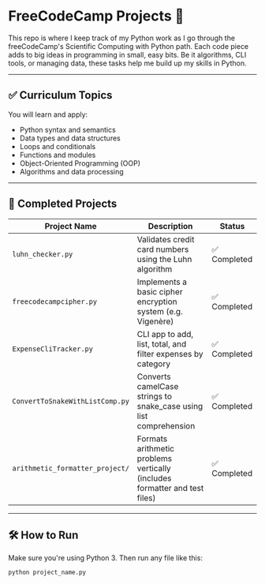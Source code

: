 # FreeCodeCamp Projects 🐍

This repo is where I keep track of my Python work as I go through the freeCodeCamp's Scientific Computing with Python path. Each code piece adds to big ideas in programming in small, easy bits. Be it algorithms, CLI tools, or managing data, these tasks help me build up my skills in Python. 

---

## ✅ Curriculum Topics

You will learn and apply:

* Python syntax and semantics  
* Data types and data structures  
* Loops and conditionals  
* Functions and modules  
* Object-Oriented Programming (OOP)  
* Algorithms and data processing  

---

## 📁 Completed Projects

| Project Name                        | Description                                                                 | Status       |
|------------------------------------|-----------------------------------------------------------------------------|--------------|
| `luhn_checker.py`                  | Validates credit card numbers using the Luhn algorithm                      | ✅ Completed |
| `freecodecampcipher.py`            | Implements a basic cipher encryption system (e.g. Vigenère)                 | ✅ Completed |
| `ExpenseCliTracker.py`             | CLI app to add, list, total, and filter expenses by category                | ✅ Completed |
| `ConvertToSnakeWithListComp.py`    | Converts camelCase strings to snake_case using list comprehension           | ✅ Completed |
| `arithmetic_formatter_project/`    | Formats arithmetic problems vertically (includes formatter and test files) | ✅ Completed |

---

## 🛠️ How to Run

Make sure you're using Python 3. Then run any file like this:

```bash
python project_name.py
